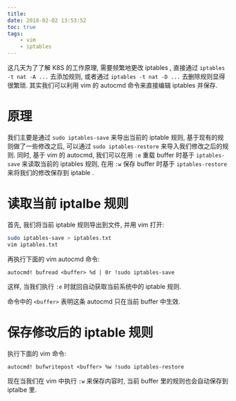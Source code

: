 ```yaml
---
title: 
date: 2018-02-02 13:53:52
toc: true
tags:
	- vim
    - iptables
---
```


这几天为了了解 K8S 的工作原理, 需要频繁地更改 iptables ,
直接通过 `iptables -t nat -A ...` 去添加规则, 或者通过 `iptables -t nat -D ...`
去删除规则显得很繁琐. 其实我们可以利用 vim 的 autocmd 命令来直接编辑 iptables 并保存.

<!--more-->

# 原理

我们主要是通过 `sudo iptables-save` 来导出当前的 iptable 规则, 基于现有的规则做了一些修改之后,
可以通过 `sudo iptables-restore` 来导入我们修改之后的规则. 同时, 基于 vim 的 autocmd, 
我们可以在用 `:e` 重载 buffer 时基于 `iptables-save` 来读取当前的 iptables 规则, 在用 `:w`
保存 buffer 时基于 `iptables-restore` 来将我们的修改保存到 iptable .

# 读取当前 iptalbe 规则

首先, 我们将当前 iptable 规则导出到文件, 并用 vim 打开:

```sh
sudo iptables-save > iptables.txt
vim iptables.txt
```

再执行下面的 vim autocmd 命令:

```vim
autocmd! bufread <buffer> %d | 0r !sudo iptables-save
```

这样, 当我们执行 `:e` 时就回自动获取当前系统中的 iptable 规则.

命令中的 `<buffer>` 表明这条 autocmd 只在当前 buffer 中生效.

# 保存修改后的 iptable 规则

执行下面的 vim 命令:

```vim
autocmd! bufwritepost <buffer> %w !sudo iptables-restore
```

现在当我们在 vim 中执行 `:w` 来保存内容时, 当前 buffer 里的规则也会自动保存到 iptalbe 里.
